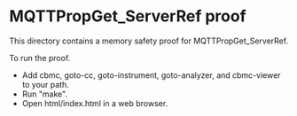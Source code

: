 MQTTPropGet_ServerRef proof
==============

This directory contains a memory safety proof for MQTTPropGet_ServerRef.

To run the proof.
* Add cbmc, goto-cc, goto-instrument, goto-analyzer, and cbmc-viewer
  to your path.
* Run "make".
* Open html/index.html in a web browser.

